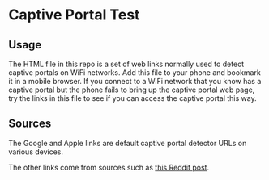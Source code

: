 # Captive Portal Test

## Usage

The HTML file in this repo is a set of web links normally used to detect captive portals on WiFi networks. Add this file to your phone and bookmark it in a mobile browser. If you connect to a WiFi network that you know has a captive portal but the phone fails to bring up the captive portal web page, try the links in this file to see if you can access the captive portal this way.

## Sources

The Google and Apple links are default captive portal detector URLs on various devices.

The other links come from sources such as [this Reddit post](https://www.reddit.com/r/LineageOS/comments/cl5c90/degoogling_lineageos_instructions_august_2019/).
